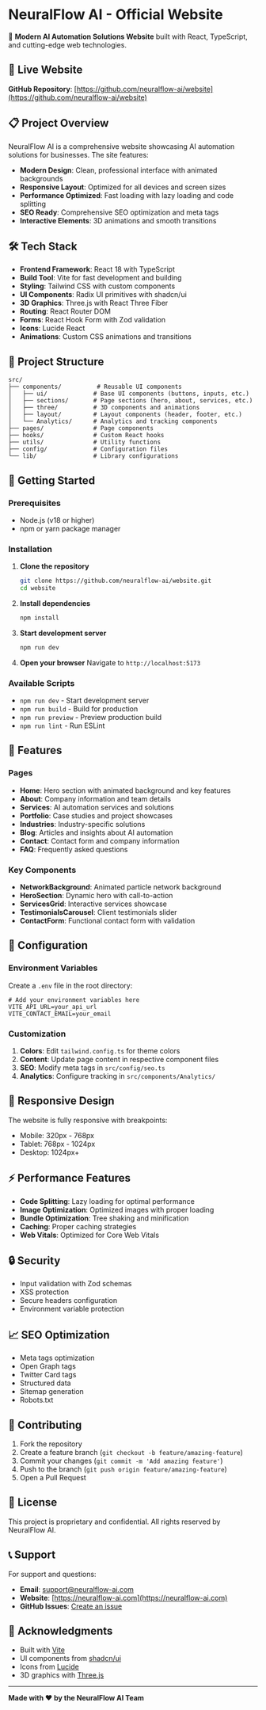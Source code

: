# NeuralFlow AI - Official Website

🚀 **Modern AI Automation Solutions Website** built with React, TypeScript, and cutting-edge web technologies.

## 🌟 Live Website

**GitHub Repository**: [https://github.com/neuralflow-ai/website](https://github.com/neuralflow-ai/website)

## 📋 Project Overview

NeuralFlow AI is a comprehensive website showcasing AI automation solutions for businesses. The site features:

- **Modern Design**: Clean, professional interface with animated backgrounds
- **Responsive Layout**: Optimized for all devices and screen sizes
- **Performance Optimized**: Fast loading with lazy loading and code splitting
- **SEO Ready**: Comprehensive SEO optimization and meta tags
- **Interactive Elements**: 3D animations and smooth transitions

## 🛠️ Tech Stack

- **Frontend Framework**: React 18 with TypeScript
- **Build Tool**: Vite for fast development and building
- **Styling**: Tailwind CSS with custom components
- **UI Components**: Radix UI primitives with shadcn/ui
- **3D Graphics**: Three.js with React Three Fiber
- **Routing**: React Router DOM
- **Forms**: React Hook Form with Zod validation
- **Icons**: Lucide React
- **Animations**: Custom CSS animations and transitions

## 📁 Project Structure

```
src/
├── components/          # Reusable UI components
│   ├── ui/             # Base UI components (buttons, inputs, etc.)
│   ├── sections/       # Page sections (hero, about, services, etc.)
│   ├── three/          # 3D components and animations
│   ├── layout/         # Layout components (header, footer, etc.)
│   └── Analytics/      # Analytics and tracking components
├── pages/              # Page components
├── hooks/              # Custom React hooks
├── utils/              # Utility functions
├── config/             # Configuration files
└── lib/                # Library configurations
```

## 🚀 Getting Started

### Prerequisites

- Node.js (v18 or higher)
- npm or yarn package manager

### Installation

1. **Clone the repository**
   ```bash
   git clone https://github.com/neuralflow-ai/website.git
   cd website
   ```

2. **Install dependencies**
   ```bash
   npm install
   ```

3. **Start development server**
   ```bash
   npm run dev
   ```

4. **Open your browser**
   Navigate to `http://localhost:5173`

### Available Scripts

- `npm run dev` - Start development server
- `npm run build` - Build for production
- `npm run preview` - Preview production build
- `npm run lint` - Run ESLint

## 🎨 Features

### Pages
- **Home**: Hero section with animated background and key features
- **About**: Company information and team details
- **Services**: AI automation services and solutions
- **Portfolio**: Case studies and project showcases
- **Industries**: Industry-specific solutions
- **Blog**: Articles and insights about AI automation
- **Contact**: Contact form and company information
- **FAQ**: Frequently asked questions

### Key Components
- **NetworkBackground**: Animated particle network background
- **HeroSection**: Dynamic hero with call-to-action
- **ServicesGrid**: Interactive services showcase
- **TestimonialsCarousel**: Client testimonials slider
- **ContactForm**: Functional contact form with validation

## 🔧 Configuration

### Environment Variables
Create a `.env` file in the root directory:

```env
# Add your environment variables here
VITE_API_URL=your_api_url
VITE_CONTACT_EMAIL=your_email
```

### Customization

1. **Colors**: Edit `tailwind.config.ts` for theme colors
2. **Content**: Update page content in respective component files
3. **SEO**: Modify meta tags in `src/config/seo.ts`
4. **Analytics**: Configure tracking in `src/components/Analytics/`

## 📱 Responsive Design

The website is fully responsive with breakpoints:
- Mobile: 320px - 768px
- Tablet: 768px - 1024px
- Desktop: 1024px+

## ⚡ Performance Features

- **Code Splitting**: Lazy loading for optimal performance
- **Image Optimization**: Optimized images with proper loading
- **Bundle Optimization**: Tree shaking and minification
- **Caching**: Proper caching strategies
- **Web Vitals**: Optimized for Core Web Vitals

## 🔒 Security

- Input validation with Zod schemas
- XSS protection
- Secure headers configuration
- Environment variable protection

## 📈 SEO Optimization

- Meta tags optimization
- Open Graph tags
- Twitter Card tags
- Structured data
- Sitemap generation
- Robots.txt

## 🤝 Contributing

1. Fork the repository
2. Create a feature branch (`git checkout -b feature/amazing-feature`)
3. Commit your changes (`git commit -m 'Add amazing feature'`)
4. Push to the branch (`git push origin feature/amazing-feature`)
5. Open a Pull Request

## 📄 License

This project is proprietary and confidential. All rights reserved by NeuralFlow AI.

## 📞 Support

For support and questions:
- **Email**: support@neuralflow-ai.com
- **Website**: [https://neuralflow-ai.com](https://neuralflow-ai.com)
- **GitHub Issues**: [Create an issue](https://github.com/neuralflow-ai/website/issues)

## 🙏 Acknowledgments

- Built with [Vite](https://vitejs.dev/)
- UI components from [shadcn/ui](https://ui.shadcn.com/)
- Icons from [Lucide](https://lucide.dev/)
- 3D graphics with [Three.js](https://threejs.org/)

---

**Made with ❤️ by the NeuralFlow AI Team**
